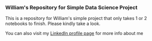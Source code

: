 ### William's Repository for Simple Data Science Project
This is a repository for William's simple project that only takes 1 or 2 notebooks to finish. Please kindly take a look.

You can also visit my [LinkedIn profile page](https://www.linkedin.com/in/william-mulyawan/) for more info about me
